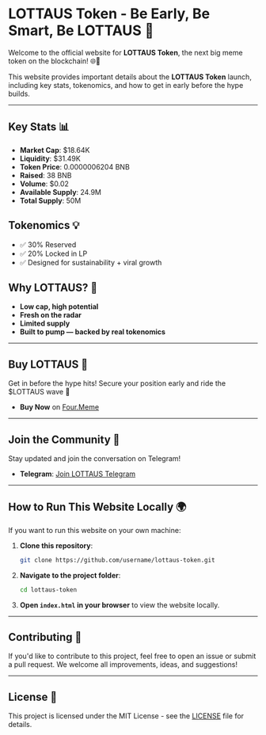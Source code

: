 # LOTTAUS Token - Be Early, Be Smart, Be LOTTAUS 🚨

Welcome to the official website for **LOTTAUS Token**, the next big meme token on the blockchain! 🌐🚀

This website provides important details about the **LOTTAUS Token** launch, including key stats, tokenomics, and how to get in early before the hype builds. 

---

## Key Stats 📊

- **Market Cap**: $18.64K
- **Liquidity**: $31.49K
- **Token Price**: 0.0000006204 BNB
- **Raised**: 38 BNB
- **Volume**: $0.02
- **Available Supply**: 24.9M
- **Total Supply**: 50M

## Tokenomics 💡

- ✅ 30% Reserved
- ✅ 20% Locked in LP
- ✅ Designed for sustainability + viral growth

## Why LOTTAUS? 🚀

- **Low cap, high potential**
- **Fresh on the radar**
- **Limited supply**
- **Built to pump — backed by real tokenomics**

---

## Buy LOTTAUS 🛒

Get in before the hype hits! Secure your position early and ride the $LOTTAUS wave 🚀

- **Buy Now** on [Four.Meme](https://four.meme/token/0xed37f9211fb98a514ed1b7272760d8cede180f28?code=HEMK9JC97H86)

---

## Join the Community 💬

Stay updated and join the conversation on Telegram! 

- **Telegram**: [Join LOTTAUS Telegram](https://t.me/lottaustoken)

---

## How to Run This Website Locally 🌍

If you want to run this website on your own machine:

1. **Clone this repository**:
    ```bash
    git clone https://github.com/username/lottaus-token.git
    ```
2. **Navigate to the project folder**:
    ```bash
    cd lottaus-token
    ```
3. **Open `index.html` in your browser** to view the website locally.

---

## Contributing 🤝

If you'd like to contribute to this project, feel free to open an issue or submit a pull request. We welcome all improvements, ideas, and suggestions!

---

## License 📜

This project is licensed under the MIT License - see the [LICENSE](LICENSE) file for details.
